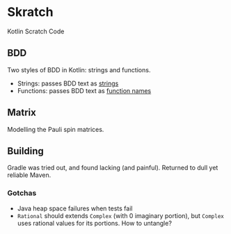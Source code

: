 # Skratch

Kotlin Scratch Code

## BDD

Two styles of BDD in Kotlin: strings and functions.

- Strings: passes BDD text as [strings](src/main/kotlin/hm/binkley/skratch/bdd/strings)
- Functions: passes BDD text as [function names](src/main/kotlin/hm/binkley/skratch/bdd/funcs)

## Matrix

Modelling the Pauli spin matrices.

## Building

Gradle was tried out, and found lacking (and painful).  Returned to dull yet
reliable Maven.

### Gotchas

* Java heap space failures when tests fail
* `Rational` should extends `Complex` (with 0 imaginary portion), but 
  `Complex` uses rational values for its portions.  How to untangle? 
